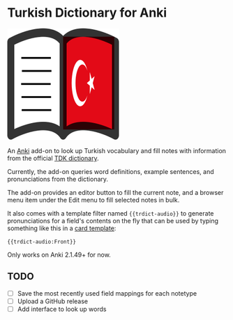 # Turkish Dictionary for Anki

![Add-on's icon](src/icon.png)

An [Anki](https://apps.ankiweb.net/) add-on to look up Turkish vocabulary and fill notes with information
from the official [TDK dictionary](https://sozluk.gov.tr/).

Currently, the add-on queries word definitions, example sentences, and pronunciations from the dictionary.

The add-on provides an editor button to fill the current note,
and a browser menu item under the Edit menu to fill selected notes in bulk.

It also comes with a template filter named `{{trdict-audio}}` to generate pronunciations
for a field's contents on the fly that can be used by typing something like this in a [card template](https://docs.ankiweb.net/templates/intro.html):
```
{{trdict-audio:Front}}
```
Only works on Anki 2.1.49+ for now.

## TODO
- [ ] Save the most recently used field mappings for each notetype
- [ ] Upload a GitHub release
- [ ] Add interface to look up words
